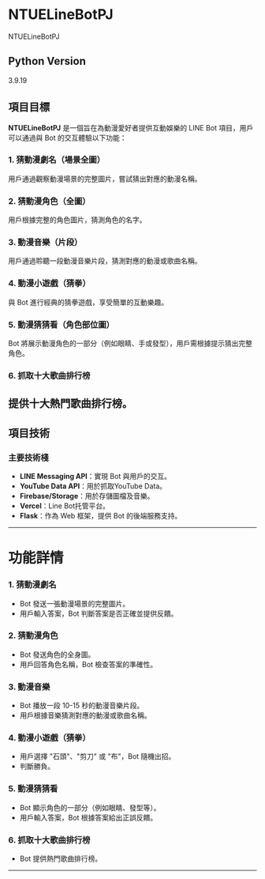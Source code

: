 # NTUELineBotPJ
 NTUELineBotPJ
## Python Version
3.9.19
## 項目目標

**NTUELineBotPJ** 是一個旨在為動漫愛好者提供互動娛樂的 LINE Bot 項目，用戶可以通過與 Bot 的交互體驗以下功能：

### 1. **猜動漫劇名（場景全圖）**
用戶通過觀察動漫場景的完整圖片，嘗試猜出對應的動漫名稱。

### 2. **猜動漫角色（全圖）**
用戶根據完整的角色圖片，猜測角色的名字。

### 3. **動漫音樂（片段）**
用戶通過聆聽一段動漫音樂片段，猜測對應的動漫或歌曲名稱。

### 4. **動漫小遊戲（猜拳）**
與 Bot 進行經典的猜拳遊戲，享受簡單的互動樂趣。

### 5. **動漫猜猜看（角色部位圖）**
Bot 將展示動漫角色的一部分（例如眼睛、手或發型），用戶需根據提示猜出完整角色。

### 6. **抓取十大歌曲排行榜**
提供十大熱門歌曲排行榜。
---

## 項目技術
### 主要技術棧
- **LINE Messaging API**：實現 Bot 與用戶的交互。
- **YouTube Data API**：用於抓取YouTube Data。
- **Firebase/Storage**：用於存儲圖檔及音樂。
- **Vercel**：Line Bot托管平台。
- **Flask**：作為 Web 框架，提供 Bot 的後端服務支持。
---

# 功能詳情

### **1. 猜動漫劇名**
- Bot 發送一張動漫場景的完整圖片。
- 用戶輸入答案，Bot 判斷答案是否正確並提供反饋。

### **2. 猜動漫角色**
- Bot 發送角色的全身圖。
- 用戶回答角色名稱，Bot 檢查答案的準確性。

### **3. 動漫音樂**
- Bot 播放一段 10-15 秒的動漫音樂片段。
- 用戶根據音樂猜測對應的動漫或歌曲名稱。

### **4. 動漫小遊戲（猜拳）**
- 用戶選擇 "石頭"、"剪刀" 或 "布"，Bot 隨機出招。
- 判斷勝負。

### **5. 動漫猜猜看**
- Bot 顯示角色的一部分（例如眼睛、發型等）。
- 用戶輸入答案，Bot 根據答案給出正誤反饋。

### **6. 抓取十大歌曲排行榜**
- Bot 提供熱門歌曲排行榜。
---